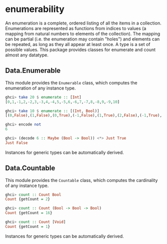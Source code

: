 # enumerability

An enumeration is a complete, ordered listing of all the items in a collection. Enumerations are represented as functions from indices to values (a mapping from natural numbers to elements of the collection). The mapping can be partial (i.e. the enumeration may contain "holes") and elements can be repeated, as long as they all appear at least once. A type is a set of possible values. This package provides classes for enumerate and count almost any datatype.

## Data.Enumerable

This module provides the `Enumerable` class, which computes the enumeration of any instance type.

```haskell
ghci> take 20 $ enumerate :: [Int]
[0,1,-1,2,-2,3,-3,4,-4,5,-5,6,-6,7,-7,8,-8,9,-9,10]

ghci> take 10 $ enumerate :: [(Int, Bool)]
[(0,False),(1,False),(0,True),(-1,False),(1,True),(2,False),(-1,True),(-2,False),(2,True),(3,False)]

ghci> encode not
6

ghci> (decode 6 :: Maybe (Bool -> Bool)) <*> Just True
Just False
```

Instances for generic types can be automatically derived.

## Data.Countable

This module provides the `Countable` class, which computes the cardinality of any instance type.

```haskell
ghci> count :: Count Bool
Count {getCount = 2}

ghci> count :: Count (Bool -> Bool -> Bool)
Count {getCount = 16}

ghci> count :: Count [Void]
Count {getCount = 1}
```

Instances for generic types can be automatically derived.